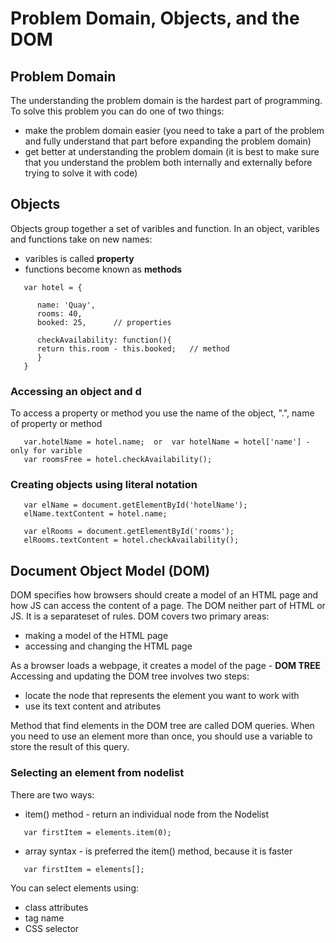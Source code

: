 # Problem Domain, Objects, and the DOM

## Problem Domain

The understanding the problem domain is the hardest part of programming.
To solve this problem you can do one of two things:

- make the problem domain easier (you need to take a part of the problem and fully understand that part before expanding the problem domain)
- get better at understanding the problem domain (it is best to make sure that you understand the problem both internally and externally before trying to solve it with code)

## Objects

Objects group together a set of varibles and function.
In an object, varibles and functions take on new names:

- varibles is called **property**
- functions become known as **methods**
```
   var hotel = {
   
      name: 'Quay',
      rooms: 40,
      booked: 25,      // properties
      
      checkAvailability: function(){
      return this.room - this.booked;   // method
      }
   }
```

### Accessing an object and d

To access a property or method you use the name of the object, ".", name of property or method
```
   var.hotelName = hotel.name;  or  var hotelName = hotel['name'] - only for varible
   var roomsFree = hotel.checkAvailability();
```

### Creating objects using literal notation

```
   var elName = document.getElementById('hotelName');
   elName.textContent = hotel.name;
   
   var elRooms = document.getElementById('rooms');
   elRooms.textContent = hotel.checkAvailability();
```

## Document Object Model (DOM)

DOM specifies how browsers should create a model of an HTML page and how JS can access the content of a page.
The DOM neither part of HTML or JS. It is a separateset of rules.
DOM covers two primary areas:

- making a model of the HTML page
- accessing and changing the HTML page

As a browser loads a webpage, it creates a model of the page - **DOM TREE**
Accessing and updating the DOM tree involves two steps:
- locate the node that represents the element you want to work with
- use its text content and atributes

Method that find elements in the DOM tree are called DOM queries.
When you need to use an element more than once, you should use a variable to store the result of this query.

### Selecting an element from nodelist

There are two ways:

- item() method - return an individual node from the Nodelist
```
   var firstItem = elements.item(0);
```
- array syntax - is preferred the item() method, because it is faster
```
   var firstItem = elements[];
```

You can select elements using: 

- class attributes
- tag name
- CSS selector

   


